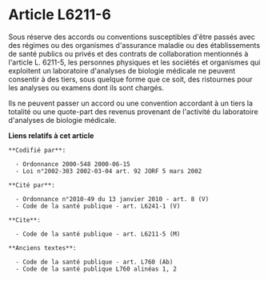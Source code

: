 # Article L6211-6

Sous réserve des accords ou conventions susceptibles d'être passés avec des régimes ou des organismes d'assurance maladie ou
des établissements de santé publics ou privés et des contrats de collaboration mentionnés à l'article L. 6211-5, les
personnes physiques et les sociétés et organismes qui exploitent un laboratoire d'analyses de biologie médicale ne peuvent
consentir à des tiers, sous quelque forme que ce soit, des ristournes pour les analyses ou examens dont ils sont chargés.

Ils ne peuvent passer un accord ou une convention accordant à un tiers la totalité ou une quote-part des revenus provenant de
l'activité du laboratoire d'analyses de biologie médicale.

**Liens relatifs à cet article**

	**Codifié par**:

	  - Ordonnance 2000-548 2000-06-15
	  - Loi n°2002-303 2002-03-04 art. 92 JORF 5 mars 2002

	**Cité par**:

	  - Ordonnance n°2010-49 du 13 janvier 2010 - art. 8 (V)
	  - Code de la santé publique - art. L6241-1 (V)

	**Cite**:

	  - Code de la santé publique - art. L6211-5 (M)

	**Anciens textes**:

	  - Code de la santé publique - art. L760 (Ab)
	  - Code de la santé publique L760 alinéas 1, 2
